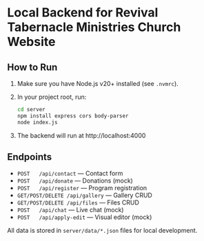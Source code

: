 # Local Backend for Revival Tabernacle Ministries Church Website

## How to Run

1. Make sure you have Node.js v20+ installed (see `.nvmrc`).
2. In your project root, run:

   ```sh
   cd server
   npm install express cors body-parser
   node index.js
   ```

3. The backend will run at http://localhost:4000

## Endpoints
- `POST   /api/contact`        — Contact form
- `POST   /api/donate`         — Donations (mock)
- `POST   /api/register`       — Program registration
- `GET/POST/DELETE /api/gallery` — Gallery CRUD
- `GET/POST/DELETE /api/files`   — Files CRUD
- `POST   /api/chat`           — Live chat (mock)
- `POST   /api/apply-edit`     — Visual editor (mock)

All data is stored in `server/data/*.json` files for local development.
